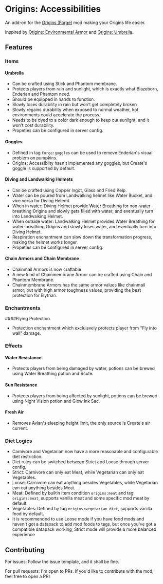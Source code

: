 # Origins: Accessibilities
An add-on for the [Origins (Forge)](https://github.com/EdwinMindcraft/origins-forge) mod making your Origins life easier.

Inspired by [Origins: Environmental Armor](https://github.com/MagicQuartz/EnvironmentalArmor) and [Origins: Umbrella](https://github.com/Fusion-Flux/Origins-Umbrellas).

## Features

### Items

#### Umbrella
- Can be crafted using Stick and Phantom membrane.
- Protects players from rain and sunlight, which is exactly what Blazeborn, Enderian and Phantom need.
- Should be equipped in hands to function.
- Slowly loses durability in rain but won't get completely broken
- Slowly regains durability when exposed to normal weather, hot environments could accelerate the process.
- Needs to be dyed to a color dark enough to keep out sunlight, and it won't cost durability.
- Propeties can be configured in server config.

#### Goggles
- Defined in tag `forge:goggles` can be used to remove Enderian's visual problem on pumpkins.
- Origins: Accessiblity hasn't implemented any goggles, but Create's goggle is supported by default.

#### Diving and Landwalking Helmets
- Can be crafted using Copper Ingot, Glass and Fried Kelp.
- Water can be poured from Landwalking helmet like Water Bucket, and vice versa for Diving Helemt.
- When in water: Diving Helmet provide Water Breathing for non-water-breathing Origins and slowly gets filled with water,
and eventually turn into Landwalking Helmet.
- When outside water: Landwalking Helmet provides Water Breathing for water-breathing Origins and slowly loses water,
and eventually turn into Diving Helmet.
- Respiration enchantment can slow down the transformation progress, making the helmet works longer.
- Propeties can be configured in server config.

#### Chain Armors and Chain Membrane
- Chainmail Armors is now craftable
- A new kind of Chainmembrane Armor can be crafted using Chain and Phantom Membrane.
- Chainmembrane Armors has the same armor values like chainmail armor, but with high armor toughness values,
providing the best protection for Elytrian.

### Enchantments

####Flying Protection
- Protection enchantment which excluisvely protects player from "Fly into wall" damage.

### Effects

#### Water Resistance
- Protects players from being damaged by water, potions can be brewed using Water Breathing potion and Scute.

#### Sun Resistance 
- Protects players from being affected by sunlight, potions can be brewed using Night Vision potion and Glow Ink Sac.

#### Fresh Air
- Removes Avian's sleeping height limit, the only source is Create's air current.

### Diet Logics
- Carnivore and Vegetarian now have a more reasonable and configurable diet restriction.
- Diet rules can be switched between Strict and Loose through server config.
- Strict: Carnivore can only eat Meat, while Vegetarian can only eat Vegetables.
- Loose: Carnivore can eat anything besides Vegetables, while Vegetarian can eat anything besides Meat.
- Meat: Defined by builtin item condition `origins:meat` and tag `origins:meat`, supports vanilla meat and some specific mod meat by default.
- Vegetables: Defined by tag `origins:vegetarian_diet`, supports vanilla food by default.
- It is recommended to use Loose mode if you have food mods and haven't got a datapack to add mod foods to tags,
but once you've got a compatible datapack working, Strict mode will provide a more balanced experience

## Contributing
For issues: Follow the issue template, and it shall be fine.

For pull requests: I'm open to PRs. If you'd like to contribute with the mod, feel free to open a PR!
